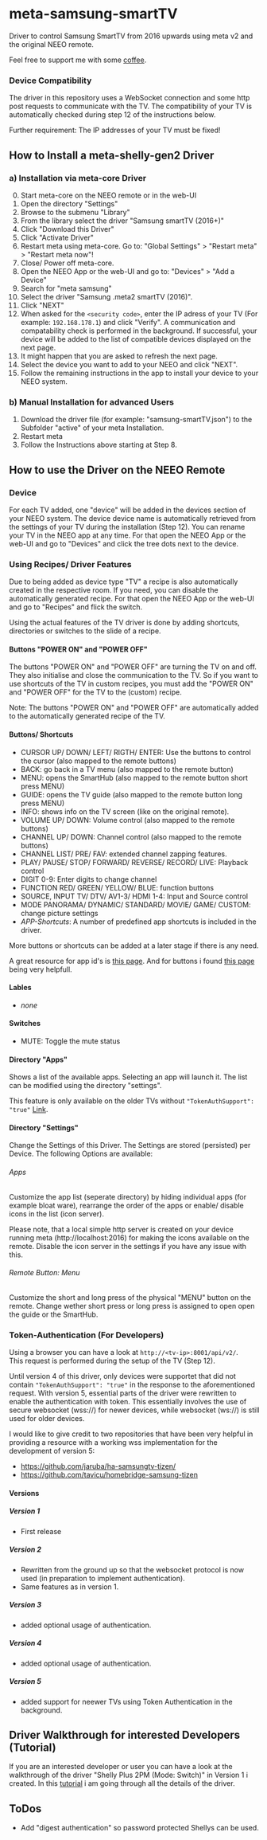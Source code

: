 # meta-samsung-smartTV
Driver to control Samsung SmartTV from 2016 upwards using meta v2 and the original NEEO remote.

Feel free to support me with some [coffee](https://www.paypal.me/MarkusMas721).

### Device Compatibility
The driver in this repository uses a WebSocket connection and some http post requests to communicate with the TV. The compatibility of your TV is automatically checked during step 12 of the instructions below.

Further requirement: The IP addresses of your TV must be fixed!

## How to Install a meta-shelly-gen2 Driver
### a) Installation via meta-core Driver
0. Start meta-core on the NEEO remote or in the web-UI
1. Open the directory "Settings"
2. Browse to the submenu "Library"
3. From the library select the driver "Samsung smartTV (2016+)"
4. Click "Download this Driver"
5. Click "Activate Driver"
6. Restart meta using meta-core. Go to: "Global Settings" > "Restart meta" > "Restart meta now"!
7. Close/ Power off meta-core.
8. Open the NEEO App or the web-UI and go to: "Devices" > "Add a Device"
9. Search for "meta samsung"
10. Select the driver "Samsung .meta2 smartTV (2016)".
11. Click "NEXT"
12. When asked for the `<security code>`, enter the IP adress of your TV (For example: `192.168.178.1`) and click "Verify". A communication and compatability check is performed in the background. If successful, your device will be added to the list of compatible devices displayed on the next page.
13. It might happen that you are asked to refresh the next page.
14. Select the device you want to add to your NEEO and click "NEXT".
15. Follow the remaining instructions in the app to install your device to your NEEO system.

### b) Manual Installation for advanced Users
1. Download the driver file (for example: "samsung-smartTV.json") to the Subfolder "active" of your meta Installation.
2. Restart meta
3. Follow the Instructions above starting at Step 8.

## How to use the Driver on the NEEO Remote
### Device
For each TV added, one "device" will be added in the devices section of your NEEO system. The device device name is automatically retrieved from the settings of your TV during the installation (Step 12). You can rename your TV in the NEEO app at any time. For that open the NEEO App or the web-UI and go to "Devices" and click the tree dots next to the device.

### Using Recipes/ Driver Features
Due to being added as device type "TV" a recipe is also automatically created in the respective room. If you need, you can disable the automatically generated recipe. For that open the NEEO App or the web-UI and go to "Recipes" and flick the switch.

Using the actual features of the TV driver is done by adding shortcuts, directories or switches to the slide of a recipe.

#### Buttons "POWER ON" and "POWER OFF"
The buttons "POWER ON" and "POWER OFF" are turning the TV on and off. They also initialise and close the communication to the TV. So if you want to use shortcuts of the TV in custom recipes, you must add the "POWER ON" and "POWER OFF" for the TV to the (custom) recipe.

Note: The buttons "POWER ON" and "POWER OFF" are automatically added to the automatically generated recipe of the TV.

#### Buttons/ Shortcuts
- CURSOR UP/ DOWN/ LEFT/ RIGTH/ ENTER: Use the buttons to control the cursor (also mapped to the remote buttons)
- BACK: go back in a TV menu (also mapped to the remote button)
- MENU: opens the SmartHub (also mapped to the remote button short press MENU)
- GUIDE: opens the TV guide (also mapped to the remote button long press MENU)
- INFO: shows info on the TV screen (like on the original remote).
- VOLUME UP/ DOWN: Volume control (also mapped to the remote buttons)
- CHANNEL UP/ DOWN: Channel control (also mapped to the remote buttons)
- CHANNEL LIST/ PRE/ FAV: extended channel zapping features.
- PLAY/ PAUSE/ STOP/ FORWARD/ REVERSE/ RECORD/ LIVE: Playback control
- DIGIT 0-9: Enter digits to change channel
- FUNCTION RED/ GREEN/ YELLOW/ BLUE: function buttons
- SOURCE, INPUT TV/ DTV/ AV1-3/ HDMI 1-4: Input and Source control
- MODE PANORAMA/ DYNAMIC/ STANDARD/ MOVIE/ GAME/ CUSTOM: change picture settings
- _APP-Shortcuts_: A number of predefined app shortcuts is included in the driver.

More buttons or shortcuts can be added at a later stage if there is any need.

A great resource for app id's is [this page](https://tavicu.github.io/homebridge-samsung-tizen/extra/applications.html#list-with-ids).
And for buttons i found [this page](https://github.com/jaruba/ha-samsungtv-tizen/blob/master/Key_codes.md) being very helpfull.

#### Lables
- _none_

#### Switches
- MUTE: Toggle the mute status

#### Directory "Apps"
Shows a list of the available apps. Selecting an app will launch it. The list can be modified using the directory "settings".

This feature is only available on the older TVs without `"TokenAuthSupport": "true"` [Link](#token-authentication-dor-developers).

#### Directory "Settings"
Change the Settings of this Driver. The Settings are stored (persisted) per Device. The following Options are available:

###### Apps
Customize the app list (seperate directory) by hiding individual apps (for example bloat ware), rearrange the order of the apps or enable/ disable icons in the list (icon server).

Please note, that a local simple http server is created on your device running meta (http://localhost:2016) for making the icons available on the remote. Disable the icon server in the settings if you have any issue with this.

###### Remote Button: Menu  
Customize the short and long press of the physical "MENU" button on the remote. Change wether short press or long press is assigned to open open the guide or the SmartHub.

### Token-Authentication (For Developers)
Using a browser you can have a look at `http://<tv-ip>:8001/api/v2/`.\
This request is performed during the setup of the TV (Step 12).

Until version 4 of this driver, only devices were supportet that did not contain `"TokenAuthSupport": "true"` in the response to the aforementioned request. With version 5, essential parts of the driver were rewritten to enable the authentication with token. This essentially involves the use of secure websocket (wss://) for newer devices, while websocket (ws://) is still used for older devices.

I would like to give credit to two repositories that have been very helpful in providing a resource with a working wss implementation for the development of version 5:
- https://github.com/jaruba/ha-samsungtv-tizen/
- https://github.com/tavicu/homebridge-samsung-tizen

#### Versions
##### Version 1
- First release
  
##### Version 2
- Rewritten from the ground up so that the websocket protocol is now used (in preparation to implement authentication).
- Same features as in version 1.

##### Version 3
- added optional usage of authentication.

##### Version 4
- added optional usage of authentication.

##### Version 5
- added support for neewer TVs using Token Authentication in the background.


## Driver Walkthrough for interested Developers (Tutorial)
If you are an interested developer or user you can have a look at the walkthrough of the driver "Shelly Plus 2PM (Mode: Switch)" in Version 1 i created. In this [tutorial](https://github.com/MarkusMas/meta-shelly-gen2/blob/main/tutorial/shelly-plus-2pm_switch_v1_tutorial.md) i am going through all the details of the driver.

## ToDos
- Add "digest authentication" so password protected Shellys can be used.
